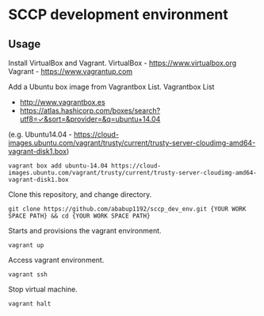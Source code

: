 # SCCP development environment

## Usage
Install VirtualBox and Vagrant.
VirtualBox - https://www.virtualbox.org
Vagrant    - https://www.vagrantup.com


Add a Ubuntu box image from Vagrantbox List.
Vagrantbox List 

- http://www.vagrantbox.es
- https://atlas.hashicorp.com/boxes/search?utf8=✓&sort=&provider=&q=ubuntu+14.04

(e.g. Ubuntu14.04 - https://cloud-images.ubuntu.com/vagrant/trusty/current/trusty-server-cloudimg-amd64-vagrant-disk1.box)

    vagrant box add ubuntu-14.04 https://cloud-images.ubuntu.com/vagrant/trusty/current/trusty-server-cloudimg-amd64-vagrant-disk1.box

Clone this repository, and change directory.

    git clone https://github.com/ababup1192/sccp_dev_env.git {YOUR WORK SPACE PATH} && cd {YOUR WORK SPACE PATH}
    
Starts and provisions the vagrant environment.

    vagrant up
    
Access vagrant environment.

    vagrant ssh
    
Stop virtual machine.

    vagrant halt

